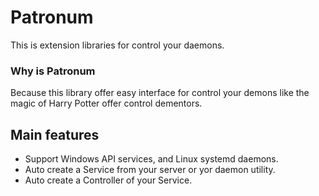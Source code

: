 # Patronum
This is extension libraries for control your daemons.

### Why is Patronum
Because this library offer easy interface for control your demons like the magic of Harry Potter offer control dementors.

## Main features

* Support Windows API services, and Linux systemd daemons.
* Auto create a Service from your server or yor daemon utility.
* Auto create a Controller of your Service. 

